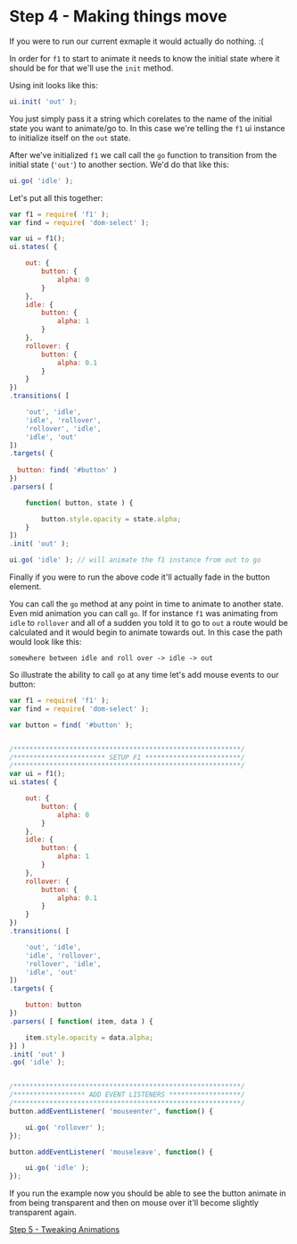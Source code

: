 # Step 4 - Making things move

If you were to run our current exmaple it would actually do nothing. :(

In order for `f1` to start to animate it needs to know the initial state where it should be for that we'll use the `init` method.

Using init looks like this:

```javascript
ui.init( 'out' );
```

You just simply pass it a string which corelates to the name of the initial state you want to animate/go to. In this case we're telling the `f1` ui instance to initialize itself on the `out` state.

After we've initialized `f1` we call call the `go` function to transition from the initial state (`'out'`) to another section. We'd do that like this:

```javascript
ui.go( 'idle' );
```

Let's put all this together:

```javascript
var f1 = require( 'f1' );
var find = require( 'dom-select' );

var ui = f1();
ui.states( {

    out: {
        button: {
            alpha: 0
        }
    },
    idle: {
        button: {
            alpha: 1    
        }
    },
    rollover: {
        button: {
            alpha: 0.1
        }
    }
})
.transitions( [

    'out', 'idle',
    'idle', 'rollover',
    'rollover', 'idle',
    'idle', 'out'
])
.targets( {
  
  button: find( '#button' )
})
.parsers( [

    function( button, state ) {

        button.style.opacity = state.alpha;
    }
])
.init( 'out' );

ui.go( 'idle' ); // will animate the f1 instance from out to go
```

Finally if you were to run the above code it'll actually fade in the button element.

You can call the `go` method at any point in time to animate to another state. Even mid animation you can call `go`. If for instance `f1` was animating from `idle` to `rollover` and all of a sudden you told it to go to `out` a route would be calculated and it would begin to animate towards out. In this case the path would look like this:
```
somewhere between idle and roll over -> idle -> out
```

So illustrate the ability to call `go` at any time let's add mouse events to our button:

```javascript
var f1 = require( 'f1' );
var find = require( 'dom-select' );

var button = find( '#button' );


/*********************************************************/
/*********************** SETUP F1 ************************/
/*********************************************************/
var ui = f1();
ui.states( {

    out: {
        button: {
            alpha: 0    
        }
    },
    idle: {
        button: {
            alpha: 1
        }
    },
    rollover: {
        button: {
            alpha: 0.1  
        }
    }
})
.transitions( [

    'out', 'idle',
    'idle', 'rollover',
    'rollover', 'idle',
    'idle', 'out'
])
.targets( {

    button: button
})
.parsers( [ function( item, data ) {

    item.style.opacity = data.alpha;
}] )
.init( 'out' )
.go( 'idle' );


/*********************************************************/
/****************** ADD EVENT LISTENERS ******************/
/*********************************************************/
button.addEventListener( 'mouseenter', function() {

    ui.go( 'rollover' );
});

button.addEventListener( 'mouseleave', function() {

    ui.go( 'idle' );
});
```

If you run the example now you should be able to see the button animate in from being transparent and then on mouse over it'll become slightly transparent again.

[Step 5 - Tweaking Animations](step5.md)